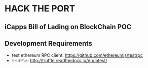 # HACK THE PORT
## iCapps Bill of Lading on BlockChain POC

## Development Requirements
* test ethereum RPC client: https://github.com/ethereumjs/testrpc
* `truffle`: http://truffle.readthedocs.io/en/latest/

